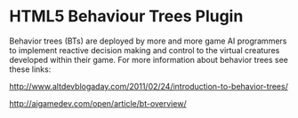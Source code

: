 HTML5 Behaviour Trees Plugin
=============================

Behavior trees (BTs) are deployed by more and more game AI programmers to implement reactive decision making and control to the virtual creatures developed within their game. For more information about behavior trees see these links:

http://www.altdevblogaday.com/2011/02/24/introduction-to-behavior-trees/

http://aigamedev.com/open/article/bt-overview/
